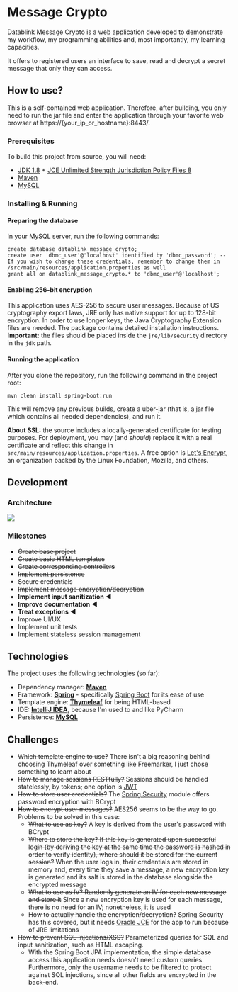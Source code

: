# Message Crypto

Datablink Message Crypto is a web application developed to demonstrate my workflow, my programming abilities and, most importantly, my learning capacities.

It offers to registered users an interface to save, read and decrypt a secret message that only they can access.

## How to use?

This is a self-contained web application. Therefore, after building, you only need to run the jar file and enter the application through your favorite web browser at https://{your_ip_or_hostname}:8443/.

### Prerequisites

To build this project from source, you will need:

- [JDK 1.8](http://www.oracle.com/technetwork/java/javase/downloads/index.html) + [JCE Unlimited Strength Jurisdiction Policy Files 8](http://www.oracle.com/technetwork/java/javase/downloads/jce8-download-2133166.html)
- [Maven](https://maven.apache.org/)
- [MySQL](https://www.mysql.com/)

### Installing & Running

#### Preparing the database

In your MySQL server, run the following commands:

```mysql
create database datablink_message_crypto;
create user 'dbmc_user'@'localhost' identified by 'dbmc_password'; -- If you wish to change these credentials, remember to change them in /src/main/resources/application.properties as well
grant all on datablink_message_crypto.* to 'dbmc_user'@'localhost';
```

#### Enabling 256-bit encryption

This application uses AES-256 to secure user messages. Because of US cryptography export laws, JRE only has native support for up to 128-bit encryption. In order to use longer keys, the Java Cryptography Extension files are needed. The package contains detailed installation instructions. **Important:** the files should be placed inside the `jre/lib/security` directory in the `jdk` path.

#### Running the application

After you clone the repository, run the following command in the project root:

`mvn clean install spring-boot:run`

This will remove any previous builds, create a uber-jar (that is, a jar file which contains all needed dependencies), and run it.

**About SSL:** the source includes a locally-generated certificate for testing purposes. For deployment, you may (and *should*) replace it with a real certificate and reflect this change in  `src/main/resources/application.properties`. A free option is [Let's Encrypt](https://letsencrypt.org/), an organization backed by the Linux Foundation, Mozilla, and others.

## Development

### Architecture

![](https://raw.githubusercontent.com/arturhgca/message-crypto/master/docs/architectural_diagram.png)

### Milestones

- ~~Create base project~~
- ~~Create basic HTML templates~~
- ~~Create corresponding controllers~~
- ~~Implement persistence~~ 
- ~~Secure credentials~~
- ~~Implement message encryption/decryption~~
- **Implement input sanitization** ◀
- **Improve documentation** ◀
- **Treat exceptions** ◀
- Improve UI/UX
- Implement unit tests
- Implement stateless session management

## Technologies

The project uses the following technologies (so far):

- Dependency manager: **[Maven](https://maven.apache.org/)**
- Framework: **[Spring](https://projects.spring.io/spring-framework/)** - specifically [Spring Boot](https://projects.spring.io/spring-boot/) for its ease of use
- Template engine: **[Thymeleaf](http://www.thymeleaf.org/)** for being HTML-based
- IDE: **[IntelliJ IDEA](https://www.jetbrains.com/idea/)**, because I'm used to and like PyCharm
- Persistence: **[MySQL](https://www.mysql.com/)**

## Challenges

- ~~Which template engine to use?~~ There isn't a big reasoning behind choosing Thymeleaf over something like Freemarker, I just chose something to learn about
- ~~How to manage sessions RESTfully?~~ Sessions should be handled statelessly, by tokens; one option is [JWT](https://jwt.io/)
- ~~How to store user credentials?~~ The [Spring Security](https://projects.spring.io/spring-security/) module offers password encryption with BCrypt
- ~~How to encrypt user messages?~~ AES256 seems to be the way to go. Problems to be solved in this case:
  - ~~What to use as key?~~ A key is derived from the user's password with BCrypt
  - ~~Where to store the key? If this key is generated upon successful login (by deriving the key at the same time the password is hashed in order to verify identity), where should it be stored for the current session?~~ When the user logs in, their credentials are stored in memory and, every time they save a message, a new encryption key is generated and its salt is stored in the database alongside the encrypted message
  - ~~What to use as IV? Randomly generate an IV for each new message and store it~~ Since a new encryption key is used for each message, there is no need for an IV; nonetheless, it is used
  - ~~How to actually handle the encryption/decryption?~~ Spring Security has this covered, but it needs [Oracle JCE](https://stackoverflow.com/questions/6481627/java-security-illegal-key-size-or-default-parameters/6481658#6481658) for the app to run because of JRE limitations
- ~~How to prevent SQL injections/XSS?~~ Parameterized queries for SQL and input sanitization, such as HTML escaping.
  - With the Spring Boot JPA implementation, the simple database access this application needs doesn't need custom queries. Furthermore, only the username needs to be filtered to protect against SQL injections, since all other fields are encrypted in the back-end.
